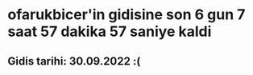 # ofarukbicer'in gidisine son 6 gun 7 saat 57 dakika 57 saniye kaldi

## Gidis tarihi: 30.09.2022 :(